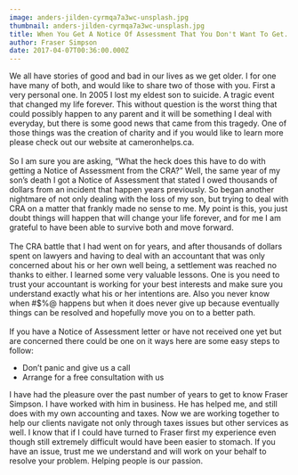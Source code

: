 ```yaml
---
image: anders-jilden-cyrmqa7a3wc-unsplash.jpg
thumbnail: anders-jilden-cyrmqa7a3wc-unsplash.jpg
title: When You Get A Notice Of Assessment That You Don't Want To Get.
author: Fraser Simpson
date: 2017-04-07T00:36:00.000Z
---
```

We all have stories of good and bad in our lives as we get older. I for one have many of both, and would like to share two of those with you. First a very personal one. In 2005 I lost my eldest son to suicide. A tragic event that changed my life forever. This without question is the worst thing that could possibly happen to any parent and it will be something I deal with everyday, but there is some good news that came from this tragedy. One of those things was the creation of charity and if you would like to learn more please check out our website at cameronhelps.ca.\
\
So I am sure you are asking, “What the heck does this have to do with getting a Notice of Assessment from the CRA?” Well, the same year of my son’s death I got a Notice of Assessment that stated I owed thousands of dollars from an incident that happen years previously. So began another nightmare of not only dealing with the loss of my son, but trying to deal with CRA on a matter that frankly made no sense to me. My point is this, you just doubt things will happen that will change your life forever, and for me I am grateful to have been able to survive both and move forward.\
\
The CRA battle that I had went on for years, and after thousands of dollars spent on lawyers and having to deal with an accountant that was only concerned about his or her own well being, a settlement was reached no thanks to either. I learned some very valuable lessons. One is you need to trust your accountant is working for your best interests and make sure you understand exactly what his or her intentions are. Also you never know when #$%@ happens but when it does never give up because eventually things can be resolved and hopefully move you on to a better path.\
\
If you have a Notice of Assessment letter or have not received one yet but are concerned there could be one on it ways here are some easy steps to follow:

* Don’t panic and give us a call
* Arrange for a free consultation with us

I have had the pleasure over the past number of years to get to know Fraser Simpson. I have worked with him in business. He has helped me, and still does with my own accounting and taxes. Now we are working together to help our clients navigate not only through taxes issues but other services as well. I know that if I could have turned to Fraser first my experience even though still extremely difficult would have been easier to stomach. If you have an issue, trust me we understand and will work on your behalf to resolve your problem. Helping people is our passion.